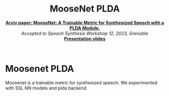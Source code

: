 <h1 align="center">MooseNet PLDA</h1>

<p align="center">
<a href="https://arxiv.org/abs/2301.07087"><b>Arxiv paper: MooseNet: A Trainable Metric for Synthesized Speech with a PLDA Module.
</b></a><br>
<i>Accepted to Speech Synthesis Workshop 12, 2023, Grenoble</i></br>
<a href="https://docs.google.com/file/d/1W5dMnWW0VHRFxSs--GyVkc5hd02-0iDi/"><b>Presentation slides</b></a><br>
</p>

<p>&nbsp;</p>

# Moosenet PLDA
Moosenet is a trainable metric for synthesized speech. 
We experimented with SSL NN models and plda backend.
